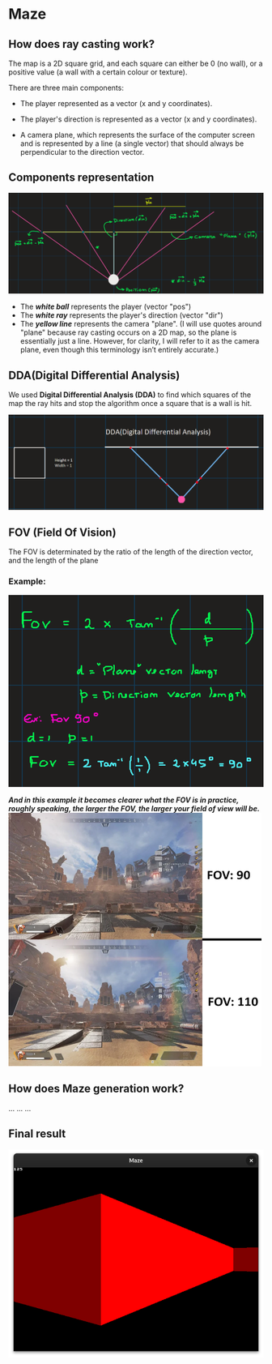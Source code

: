 # Maze


## How does ray casting work?
The map is a 2D square grid, and each square can either be 0 (no wall), or a positive value (a wall with a certain colour or texture).

There are three main components:

- The player represented as a vector (x and y coordinates).

- The player's direction is represented as a vector (x and y coordinates).

- A camera plane, which represents the surface of the computer screen and is represented by a line (a single vector) that should always be perpendicular to the direction vector.

## Components representation
![Code](images/vec.png)
- The ***white ball*** represents the player (vector "pos")
- The ***white ray*** represents the player's direction (vector "dir")
- The ***yellow line*** represents the camera "plane". (I will use quotes around "plane" because ray casting occurs on a 2D map, so the plane is essentially just a line. However, for clarity, I will refer to it as the camera plane, even though this terminology isn’t entirely accurate.)



## DDA(Digital Differential Analysis)

We used **Digital Differential Analysis (DDA)** to find which squares of the map the ray hits and stop the algorithm once a square that is a wall is hit.

![Code](images/DDA.png)


## FOV (Field Of Vision)
The FOV is determinated by the ratio of the length of the direction vector, and the length of the plane
### Example: 
![Code](images/fov_e.png)

***And in this example it becomes clearer what the FOV is in practice, roughly speaking, the larger the FOV, the larger your field of view will be.***
<img src="images/fov.webp" alt="Código" width="500" height="500" style="display: inline-block;">





## How does Maze generation work?
...
...
...



## Final result
![Code](images/maze_visual.png)
